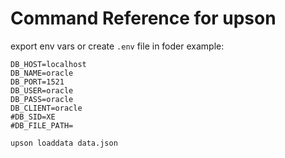 # Command Reference for upson
export env vars or create `.env` file in foder 
example:
```
DB_HOST=localhost
DB_NAME=oracle
DB_PORT=1521
DB_USER=oracle
DB_PASS=oracle
DB_CLIENT=oracle
#DB_SID=XE
#DB_FILE_PATH=
```
```
upson loaddata data.json
```